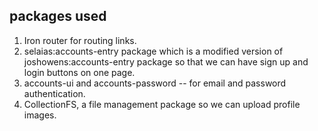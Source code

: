 ## packages used

1. Iron router for routing links.
2. selaias:accounts-entry package which is a modified version of joshowens:accounts-entry package
	so that we can have sign up and login buttons on one page.
3. accounts-ui and accounts-password -- for email and password authentication.
4. CollectionFS, a file management package so we can upload profile images.